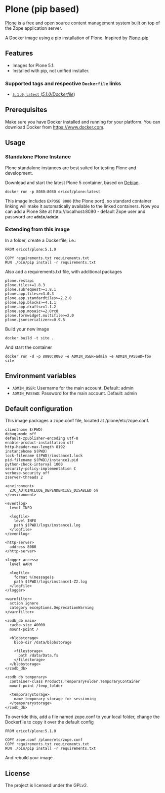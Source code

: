 # Plone (pip based)

[Plone](https://plone.org) is a free and open source content management system built on top of the Zope application server.

A Docker image using a pip installation of Plone. Inspired by [Plone-pip](https://github.com/datakurre/plone-pip)


## Features

- Images for Plone 5.1.
- Installed with pip, not unified installer.

### Supported tags and respective `Dockerfile` links

- [`5.1.0`, `latest` (*5.1.0/Dockerfile*)](https://github.com/ericof/docker-plone/blob/master/Dockerfile)


## Prerequisites

Make sure you have Docker installed and running for your platform. You can download Docker from https://www.docker.com.

## Usage


### Standalone Plone Instance

Plone standalone instances are best suited for testing Plone and development.

Download and start the latest Plone 5 container, based on [Debian](https://www.debian.org/).

```console
docker run -p 8080:8080 ericof/plone:latest
```

This image includes `EXPOSE 8080` (the Plone port), so standard container linking will make it automatically available to the linked containers. Now you can add a Plone Site at http://localhost:8080 - default Zope user and password are **`admin/admin`**.

### Extending from this image

In a folder, create a Dockerfile, i.e.:

```
FROM ericof/plone:5.1.0

COPY requirements.txt requirements.txt
RUN ./bin/pip install -r requirements.txt

```

Also add a requirements.txt file, with additional packages

```
plone.restapi
plone.tiles>=1.8.3
plone.subrequest>=1.8.1
plone.app.tiles>=3.0.3
plone.app.standardtiles>=2.2.0
plone.app.blocks>=4.1.1
plone.app.drafts>=1.1.2
plone.app.mosaic>=2.0rc8
plone.formwidget.multifile>=2.0
plone.jsonserializer>=0.9.5

```

Build your new image

```console
docker build -t site .
```

And start the container

```console
docker run -d -p 8080:8080 -e ADMIN_USER=admin -e ADMIN_PASSWD=foo site
```

## Environment variables

* `ADMIN_USER`: Username for the main account. Default: admin
* `ADMIN_PASSWD`: Password for the main account. Default: admin


## Default configuration

This image packages a zope.conf file, located at /plone/etc/zope.conf.

```
clienthome $(PWD)
debug-mode off
default-zpublisher-encoding utf-8
enable-product-installation off
http-header-max-length 8192
instancehome $(PWD)
lock-filename $(PWD)/instance1.lock
pid-filename $(PWD)/instance1.pid
python-check-interval 1000
security-policy-implementation C
verbose-security off
zserver-threads 2

<environment>
  Z3C_AUTOINCLUDE_DEPENDENCIES_DISABLED on
</environment>

<eventlog>
  level INFO

  <logfile>
    level INFO
    path $(PWD)/logs/instance1.log
  </logfile>
</eventlog>

<http-server>
  address 8080
</http-server>

<logger access>
  level WARN

  <logfile>
    format %(message)s
    path $(PWD)/logs/instance1-Z2.log
  </logfile>
</logger>

<warnfilter>
  action ignore
  category exceptions.DeprecationWarning
</warnfilter>

<zodb_db main>
  cache-size 40000
  mount-point /

  <blobstorage>
    blob-dir /data/blobstorage

    <filestorage>
      path /data/Data.fs
    </filestorage>
  </blobstorage>
</zodb_db>

<zodb_db temporary>
  container-class Products.TemporaryFolder.TemporaryContainer
  mount-point /temp_folder

  <temporarystorage>
    name temporary storage for sessioning
  </temporarystorage>
</zodb_db>

```

To override this, add a file named zope.conf to your local folder, change the Dockerfile to copy it over the default config

```
FROM ericof/plone:5.1.0

COPY zope.conf /plone/etc/zope.conf
COPY requirements.txt requirements.txt
RUN ./bin/pip install -r requirements.txt

```

And rebuild your image.

## License

The project is licensed under the GPLv2.
